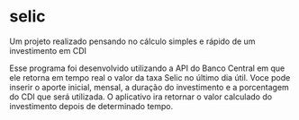 # selic
Um projeto realizado pensando no cálculo simples e rápido de um investimento em CDI

Esse programa foi desenvolvido utilizando a API do Banco Central em que ele retorna em tempo real o valor da taxa Selic no último dia útil.
Voce pode inserir o aporte inicial, mensal, a duração do investimento e a porcentagem do CDI que será utilizada.
O aplicativo ira retornar o valor calculado do investimento depois de determinado tempo.
